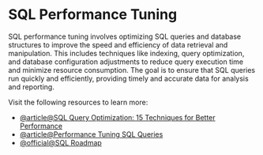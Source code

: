 # SQL Performance Tuning

SQL performance tuning involves optimizing SQL queries and database structures to improve the speed and efficiency of data retrieval and manipulation. This includes techniques like indexing, query optimization, and database configuration adjustments to reduce query execution time and minimize resource consumption. The goal is to ensure that SQL queries run quickly and efficiently, providing timely and accurate data for analysis and reporting.

Visit the following resources to learn more:

- [@article@SQL Query Optimization: 15 Techniques for Better Performance](https://www.datacamp.com/blog/sql-query-optimization)
- [@article@Performance Tuning SQL Queries](https://mode.com/sql-tutorial/sql-performance-tuning)
- [@official@SQL Roadmap](https://roadmap.sh/sql)